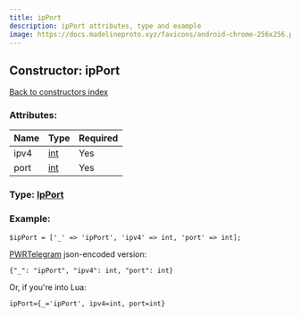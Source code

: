 ```yaml
---
title: ipPort
description: ipPort attributes, type and example
image: https://docs.madelineproto.xyz/favicons/android-chrome-256x256.png
---
```

## Constructor: ipPort  
[Back to constructors index](index.md)



### Attributes:

| Name     |    Type       | Required |
|----------|---------------|----------|
|ipv4|[int](../types/int.md) | Yes|
|port|[int](../types/int.md) | Yes|



### Type: [IpPort](../types/IpPort.md)


### Example:

```
$ipPort = ['_' => 'ipPort', 'ipv4' => int, 'port' => int];
```  

[PWRTelegram](https://pwrtelegram.xyz) json-encoded version:

```
{"_": "ipPort", "ipv4": int, "port": int}
```


Or, if you're into Lua:  


```
ipPort={_='ipPort', ipv4=int, port=int}

```


